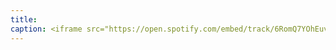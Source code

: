 ```yaml
---
title: 
caption: <iframe src="https://open.spotify.com/embed/track/6RomQ7YOhEuvjY8UtMYwDk" width="100%" height="80" frameBorder="0" allowtransparency="true" allow="encrypted-media"></iframe>
---
```

